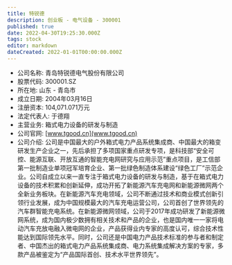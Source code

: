 ```yaml
---
title: 特锐德
description: 创业板 - 电气设备 - 300001
published: true
date: 2022-04-30T19:25:30.000Z
tags: stock
editor: markdown
dateCreated: 2022-01-01T00:00:00.000Z
---
```


- 公司名称: 青岛特锐德电气股份有限公司
- 股票代码: 300001.SZ
- 所在地: 山东 - 青岛市
- 成立日期: 2004年03月16日
- 注册资本: 104,071.071万元
- 法定代表人: 于德翔
- 主营业务: 箱式电力设备的研发与制造
- 公司官网: [www.tgood.cn](www.tgood.cn)
- 公司介绍: 公司是中国最大的户外箱式电力产品系统集成商、中国最大的箱变研发生产企业之一，先后承担了多项国家重点研发专项，是科技部“安全可控、能源互联、开放互通的智能充电网研究与应用示范”重点项目，是工信部第一批制造业单项冠军培育企业、第一批绿色制造体系建设“绿色工厂”示范企业。公司自成立以来一直专注于箱式电力设备的研发与制造，基于在箱式电力设备的技术积累和创新延伸，成功开拓了新能源汽车充电网和新能源微网两个全新业务板块。在新能源汽车充电领域，公司不断通过技术和商业模式创新引领行业发展，成为中国规模最大的汽车充电运营公司，公司首创了世界领先的汽车群智能充电系统。在新能源微网领域，公司于2017年成功研发了新能源微网系统，成为国内极少数拥有相关技术和产品的企业，也是国内唯一一家将电动汽车充放电融入微电网的企业，产品获得业内专家的高度认可，综合技术性能达到国际领先水平。同时，公司还是中国电力产品技术标准的参与者和制定者、中国杰出的箱式电力产品系统集成商、电力系统集成解决方案的专家，多款产品被鉴定为“产品国际首创、技术水平世界领先”。



